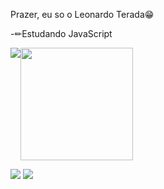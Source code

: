 Prazer, eu so o Leonardo Terada😁

-✏Estudando JavaScript

<div style="align:center; display:flex;">
  <img altura="180em" src="https://github-readme-stats.vercel.app/api?username=LeonardoTerada&show_icons=true&theme=dark&include_all_commits=true&count_private=true"/>
  <img height="180em" src="https://github-readme-stats.vercel.app/api/top-langs/?username=LeonardoTerada&layout=compact&langs_count=7&theme=dark"/>
</div>

 <a href = "mailto:teradaleo@gmail.com"><img src="https://img.shields.io/badge/-Gmail-%23333?style=for-the-badge&logo=gmail&logoColor=white" target="_blank"></a>
  <a href="https://www.linkedin.com/in/leonardo-terada-76579618a/" target="_blank"><img src="https://img.shields.io/badge/-LinkedIn-%230077B5?style=for-the-badge&logo=linkedin&logoColor=white" target="_blank"></a> 
